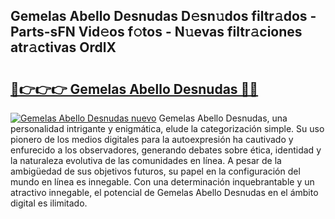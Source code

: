 ## Gemelas Abello Desnudas D𝚎sn𝚞dos filtr𝚊dos - Parts-sFN Vid𝚎os f𝚘tos - N𝚞evas filtr𝚊ciones atr𝚊ctivas OrdlX

# <h2><a href="http://mbdhb2z.tromn.icu/?c=Gemelas+Abello+Desnudas">🔗👉👉👉 Gemelas Abello Desnudas 🔗🔗</a></h2>

[![Gemelas Abello Desnudas nuevo](https://i.imgur.com/pEAQMta.gif)](http://mbdhb2z.tromn.icu/?c=Gemelas+Abello+Desnudas)
Gemelas Abello Desnudas, una personalidad intrigante y enigmática, elude la categorización simple. Su uso pionero de los medios digitales para la autoexpresión ha cautivado y enfurecido a los observadores, generando debates sobre ética, identidad y la naturaleza evolutiva de las comunidades en línea. A pesar de la ambigüedad de sus objetivos futuros, su papel en la configuración del mundo en línea es innegable. Con una determinación inquebrantable y un atractivo innegable, el potencial de Gemelas Abello Desnudas en el ámbito digital es ilimitado.
